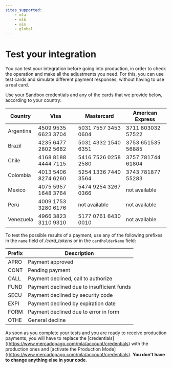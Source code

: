 ```yaml
---
sites_supported:
    - mla
    - mlb
    - mlm
    - global
---
```



# Test your integration

You can test your integration before going into production, in order to check the operation and make all the adjustments you need. For this, you can use test cards and simulate different payment responses, without having to use a real card.

Use your Sandbox credentials and any of the cards that we provide below, according to your country:


| Country    | Visa                | Mastercard          | American Express  |
| ---------- | ------------------- | ------------------- | ----------------- |
| Argentina  | 4509 9535 6623 3704 | 5031 7557 3453 0604 | 3711 803032 57522 |
| Brazil     | 4235 6477 2802 5682 | 5031 4332 1540 6351 | 3753 651535 56885 |
| Chile      | 4168 8188 4444 7115 | 5416 7526 0258 2580 | 3757 781744 61804 |
| Colombia   | 4013 5406 8274 6260 | 5254 1336 7440 3564 | 3743 781877 55283 |
| Mexico     | 4075 5957 1648 3764 | 5474 9254 3267 0366 | not available     |
| Peru       | 4009 1753 3280 6176 | not available       | not available     |
| Venezuela  | 4966 3823 3110 9310 | 5177 0761 6430 0010 | not available     |

To test the possible results of a payment, use any of the following prefixes in the `name` field of */card_tokens* or in the `cardholderName` field:

| Prefix  |                Description                  |
| ------- | ------------------------------------------- |
| APRO    | Payment approved                            |
| CONT    | Pending payment                             |
| CALL    | Payment declined, call to authorize         |
| FUND    | Payment declined due to insufficient funds  |
| SECU    | Payment declined by security code           |
| EXPI    | Payment declined by expiration date         |
| FORM    | Payment declined due to error in form       |
| OTHE    | General decline                             |

As soon as you complete your tests and you are ready to receive production payments, you will have to replace the [credentials]((https://www.mercadopago.com/mla/account/credentials) with the production ones and [activate the Production Mode]((https://www.mercadopago.com/mla/account/credentials). **You don’t have to change anything else in your code**.

